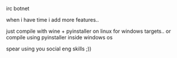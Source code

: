 irc botnet

when i have time i add more features..

just compile with wine + pyinstaller on linux for windows targets.. or compile using pyinstaller inside windows os

spear using you social eng skills ;))

